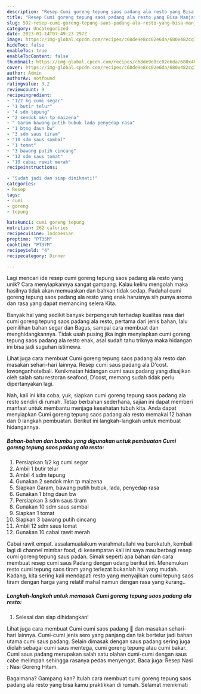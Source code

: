 ```yaml
---
description: "Resep Cumi goreng tepung saos padang ala resto yang Bisa Manjain Lidah"
title: "Resep Cumi goreng tepung saos padang ala resto yang Bisa Manjain Lidah"
slug: 592-resep-cumi-goreng-tepung-saos-padang-ala-resto-yang-bisa-manjain-lidah
category: Uncategorized
date: 2023-01-14T07:49:23.297Z
image: https://img-global.cpcdn.com/recipes/c68de9e8cc02e6da/680x482cq70/cumi-goreng-tepung-saos-padang-ala-resto-foto-resep-utama.jpg
hideToc: false
enableToc: true
enableTocContent: false
thumbnail: https://img-global.cpcdn.com/recipes/c68de9e8cc02e6da/680x482cq70/cumi-goreng-tepung-saos-padang-ala-resto-foto-resep-utama.jpg
cover: https://img-global.cpcdn.com/recipes/c68de9e8cc02e6da/680x482cq70/cumi-goreng-tepung-saos-padang-ala-resto-foto-resep-utama.jpg
author: Admin
authorAv: notfound
ratingvalue: 3.2
reviewcount: 9
recipeingredient:
- "1/2 kg cumi segar"
- "1 butir telur"
- "4 sdm tepung"
- "2 sendok mkn tp maizena"
- " Garam bawang putih bubuk lada penyedap rasa"
- "1 btng daun bw"
- "3 sdm saus tiram"
- "10 sdm saus sambal"
- "1 tomat"
- "3 bawang putih cincang"
- "12 sdm saus tomat"
- "10 cabai rawit merah"
recipeinstructions:

- "Sudah jadi dan siap dinikmati!"
categories:
- Resep
tags:
- cumi
- goreng
- tepung

katakunci: cumi goreng tepung 
nutrition: 262 calories
recipecuisine: Indonesian
preptime: "PT35M"
cooktime: "PT37M"
recipeyield: "4"
recipecategory: Dinner

---
```





Lagi mencari ide resep cumi goreng tepung saos padang ala resto yang unik? Cara menyiapkannya sangat gampang. Kalau keliru mengolah maka hasilnya tidak akan memuaskan dan bahkan tidak sedap. Padahal cumi goreng tepung saos padang ala resto yang enak harusnya sih punya aroma dan rasa yang dapat memancing selera Kita.





Banyak hal yang sedikit banyak berpengaruh terhadap kualitas rasa dari cumi goreng tepung saos padang ala resto, pertama dari jenis bahan, lalu pemilihan bahan segar dan Bagus, sampai cara membuat dan menghidangkannya. Tidak usah pusing jika ingin menyiapkan cumi goreng tepung saos padang ala resto enak,      asal sudah tahu triknya maka hidangan ini bisa jadi suguhan istimewa.














Lihat juga cara membuat Cumi goreng tepung saos padang ala resto dan masakan sehari-hari lainnya. Resep cumi saus padang ala D&#39;cost. lowonganhotelbali. Kenikmatan hidangan cumi saus padang yang disajikan oleh salah satu restoran seafood, D&#39;cost, memang sudah tidak perlu dipertanyakan lagi.






Nah, kali ini kita coba, yuk, siapkan cumi goreng tepung saos padang ala resto sendiri di rumah. Tetap berbahan sederhana, sajian ini dapat memberi manfaat untuk membantu menjaga kesehatan tubuh kita. Anda dapat menyiapkan Cumi goreng tepung saos padang ala resto memakai 12 bahan dan 0 langkah pembuatan. Berikut ini langkah-langkah untuk membuat hidangannya.

<!--inarticleads1-->

##### Bahan-bahan dan bumbu yang digunakan untuk pembuatan Cumi goreng tepung saos padang ala resto:

1. Persiapkan 1/2 kg cumi segar
1. Ambil 1 butir telur
1. Ambil 4 sdm tepung
1. Gunakan 2 sendok mkn tp maizena
1. Siapkan  Garam, bawang putih bubuk, lada, penyedap rasa
1. Gunakan 1 btng daun bw
1. Persiapkan 3 sdm saus tiram
1. Gunakan 10 sdm saus sambal
1. Siapkan 1 tomat
1. Siapkan 3 bawang putih cincang
1. Ambil 12 sdm saus tomat
1. Gunakan 10 cabai rawit merah


Cabai rawit empat. assalamualaikum warahmatullahi wa barokatuh, kembali lagi di channel mimbar food, di kesempatan kali ini saya mau berbagi resep cumi goreng tepung saus padan. Simak seperti apa bahan dan cara membuat resep cumi saus Padang dengan udang berikut ini. Menemukan resto cumi tepung saos tiram yang terlezat bukanlah hal yang mudah. Kadang, kita sering kali mendapati resto yang menyajikan cumi tepung saos tiram dengan harga yang relatif mahal namun dengan rasa yang kurang.. 

<!--inarticleads2-->

##### Langkah-langkah untuk memasak Cumi goreng tepung saos padang ala resto:


1. Selesai dan siap dihidangkan!

Lihat juga cara membuat Cumi cumi saos padang 🦑 dan masakan sehari-hari lainnya. Cumi-cumi jenis sero yang panjang dan tak bertelur jadi bahan utama cumi saus padang. Selain dimasak dengan saus padang sering juga diolah sebagai cumi saus mentega, cumi goreng tepung atau cumi bakar. Cumi saus padang merupakan salah satu olahan cumi-cumi dengan saus cabe melimpah sehingga rasanya pedas menyengat. Baca juga: Resep Nasi : Nasi Goreng Hitam. 

Bagaimana? Gampang kan? Itulah cara membuat cumi goreng tepung saos padang ala resto yang bisa kamu praktikkan di rumah. Selamat menikmati
